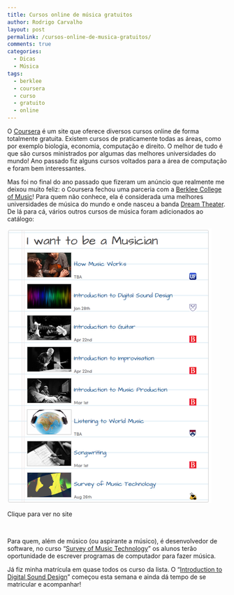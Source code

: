 ```yaml
---
title: Cursos online de música gratuitos
author: Rodrigo Carvalho
layout: post
permalink: /cursos-online-de-musica-gratuitos/
comments: true
categories:
  - Dicas
  - Música
tags:
  - berklee
  - coursera
  - curso
  - gratuito
  - online
---
```

O <a title="Site do Coursera" href="https://www.coursera.org" target="_blank">Coursera</a> é um site que oferece diversos cursos online de forma totalmente gratuita. Existem cursos de praticamente todas as áreas, como por exemplo biologia, economia, computação e direito. O melhor de tudo é que são cursos ministrados por algumas das melhores universidades do mundo! Ano passado fiz alguns cursos voltados para a área de computação e foram bem interessantes.

Mas foi no final do ano passado que fizeram um anúncio que realmente me deixou muito feliz: o Coursera fechou uma parceria com a <a title="Cursos de Breklee no Coursera" href="https://www.coursera.org/berklee" target="_blank">Berklee College of Music</a>! Para quem não conhece, ela é considerada uma melhores universidades de música do mundo e onde nasceu a banda <a title="Dream Theater na Wikipédia" href="https://pt.wikipedia.org/wiki/Dream_Theater" target="_blank">Dream Theater</a>. De lá para cá, vários outros cursos de música foram adicionados ao catálogo:

<div id="attachment_846" style="width: 477px" class="wp-caption aligncenter">
  <a href="https://www.coursera.org/2013learn/list?courses=howmusicworks,guitar,improvisation,songwriting,musictech,musicproduction,digitalsounddesign,worldmusic&title=I%20want%20to%20be%20a%20Musician"><img class="size-full wp-image-846" alt="Cursos de música no Coursera" src="/wp-content/uploads/2013/01/cursos-musica.png" width="467" height="628" /></a><p class="wp-caption-text">
    Clique para ver no site
  </p>
</div>

&nbsp;

Para quem, além de músico (ou aspirante a músico), é desenvolvedor de software, no curso &#8220;<a title="Curso &quot;Survey of Music Technology&quot;" href="https://www.coursera.org/course/musictech" target="_blank">Survey of Music Technology</a>&#8221; os alunos terão oportunidade de escrever programas de computador para fazer música.

Já fiz minha matrícula em quase todos os curso da lista. O &#8220;<a title="Curso &quot;Introduction to Digital Sound Design&quot;" href="https://www.coursera.org/course/digitalsounddesign" target="_blank">Introduction to Digital Sound Design</a>&#8221; começou esta semana e ainda dá tempo de se matricular e acompanhar!
